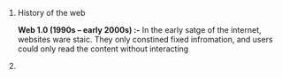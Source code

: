 1. History of the web

   **Web 1.0 (1990s – early 2000s) :-**  In the early satge of the internet, websites ware staic. They only constined fixed infromation, and users could                       only read the content without interacting
2.
